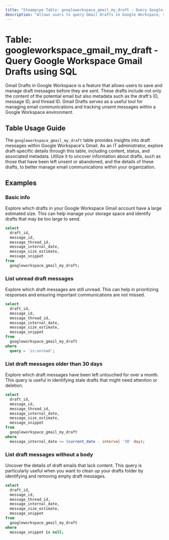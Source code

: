 ```yaml
---
title: "Steampipe Table: googleworkspace_gmail_my_draft - Query Google Workspace Gmail Drafts using SQL"
description: "Allows users to query Gmail Drafts in Google Workspace, specifically the draft messages and their details, providing insights into the content, status, and metadata of drafts."
---
```


# Table: googleworkspace_gmail_my_draft - Query Google Workspace Gmail Drafts using SQL

Gmail Drafts in Google Workspace is a feature that allows users to save and manage draft messages before they are sent. These drafts include not only the content of the potential email but also metadata such as the draft's ID, message ID, and thread ID. Gmail Drafts serves as a useful tool for managing email communications and tracking unsent messages within a Google Workspace environment.

## Table Usage Guide

The `googleworkspace_gmail_my_draft` table provides insights into draft messages within Google Workspace's Gmail. As an IT administrator, explore draft-specific details through this table, including content, status, and associated metadata. Utilize it to uncover information about drafts, such as those that have been left unsent or abandoned, and the details of these drafts, to better manage email communications within your organization.

## Examples

### Basic info
Explore which drafts in your Google Workspace Gmail account have a large estimated size. This can help manage your storage space and identify drafts that may be too large to send.

```sql
select
  draft_id,
  message_id,
  message_thread_id,
  message_internal_date,
  message_size_estimate,
  message_snippet
from
  googleworkspace_gmail_my_draft;
```

### List unread draft messages
Explore which draft messages are still unread. This can help in prioritizing responses and ensuring important communications are not missed.

```sql
select
  draft_id,
  message_id,
  message_thread_id,
  message_internal_date,
  message_size_estimate,
  message_snippet
from
  googleworkspace_gmail_my_draft
where
  query = 'is:unread';
```

### List draft messages older than 30 days
Explore which draft messages have been left untouched for over a month. This query is useful in identifying stale drafts that might need attention or deletion.

```sql
select
  draft_id,
  message_id,
  message_thread_id,
  message_internal_date,
  message_size_estimate,
  message_snippet
from
  googleworkspace_gmail_my_draft
where
  message_internal_date <= (current_date - interval '30' day);
```

### List draft messages without a body
Uncover the details of draft emails that lack content. This query is particularly useful when you want to clean up your drafts folder by identifying and removing empty draft messages.

```sql
select
  draft_id,
  message_id,
  message_thread_id,
  message_internal_date,
  message_size_estimate,
  message_snippet
from
  googleworkspace_gmail_my_draft
where
  message_snippet is null;
```